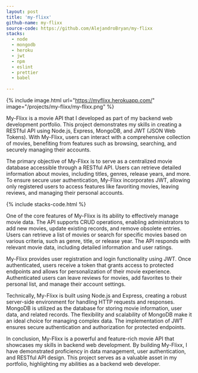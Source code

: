 ```yaml
---
layout: post
title: 'my-flixx'
github-name: my-flixx
source-code: https://github.com/AlejandroBryan/my-flixx
stacks:
  - node
  - mongodb
  - heroku
  - jwt
  - npm 
  - eslint
  - prettier
  - babel
  
---
```


{% 
include image.html url="https://myflixx.herokuapp.com/" image="/projects/my-flixx/my-flixx.png" %}

My-Flixx is a movie API that I developed as part of my backend web development portfolio. This project demonstrates my skills in creating a RESTful API using Node.js, Express, MongoDB, and JWT (JSON Web Tokens). With My-Flixx, users can interact with a comprehensive collection of movies, benefiting from features such as browsing, searching, and securely managing their accounts.

The primary objective of My-Flixx is to serve as a centralized movie database accessible through a RESTful API. Users can retrieve detailed information about movies, including titles, genres, release years, and more. To ensure secure user authentication, My-Flixx incorporates JWT, allowing only registered users to access features like favoriting movies, leaving reviews, and managing their personal accounts.

{% include stacks-code.html %}

One of the core features of My-Flixx is its ability to effectively manage movie data. The API supports CRUD operations, enabling administrators to add new movies, update existing records, and remove obsolete entries. Users can retrieve a list of movies or search for specific movies based on various criteria, such as genre, title, or release year. The API responds with relevant movie data, including detailed information and user ratings.

My-Flixx provides user registration and login functionality using JWT. Once authenticated, users receive a token that grants access to protected endpoints and allows for personalization of their movie experience. Authenticated users can leave reviews for movies, add favorites to their personal list, and manage their account settings.

Technically, My-Flixx is built using Node.js and Express, creating a robust server-side environment for handling HTTP requests and responses. MongoDB is utilized as the database for storing movie information, user data, and related records. The flexibility and scalability of MongoDB make it an ideal choice for managing complex data. The implementation of JWT ensures secure authentication and authorization for protected endpoints.

In conclusion, My-Flixx is a powerful and feature-rich movie API that showcases my skills in backend web development. By building My-Flixx, I have demonstrated proficiency in data management, user authentication, and RESTful API design. This project serves as a valuable asset in my portfolio, highlighting my abilities as a backend web developer.
